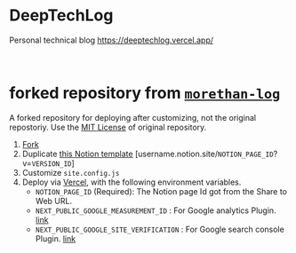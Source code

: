 # DeepTechLog
Personal technical blog https://deeptechlog.vercel.app/

<br>

# forked repository from [`morethan-log`](https://github.com/morethanmin/morethan-log/)
A forked repository for deploying after customizing, not the original repostoriy. Use the [MIT License](LICENSE) of original repository.

1. [Fork](https://github.com/morethanmin/morethan-log/fork) 
2. Duplicate [this Notion template](https://quasar-season-ed5.notion.site/12c38b5f459d4eb9a759f92fba6cea36?v=2e7962408e3842b2a1a801bf3546edda)
 [username.notion.site/`NOTION_PAGE_ID`?v=`VERSION_ID`]
3. Customize `site.config.js` 
4. Deploy via [Vercel](https://vercel.com/dashboard), with the following environment variables.
   - `NOTION_PAGE_ID` (Required): The Notion page Id got from the Share to Web URL.
   - `NEXT_PUBLIC_GOOGLE_MEASUREMENT_ID` : For Google analytics Plugin. [link](https://support.google.com/analytics/answer/6132368?sjid=6050729381764217741-AP)
   - `NEXT_PUBLIC_GOOGLE_SITE_VERIFICATION` : For Google search console Plugin. [link](https://search.google.com/search-console/not-verified?original_url=/search-console/)

